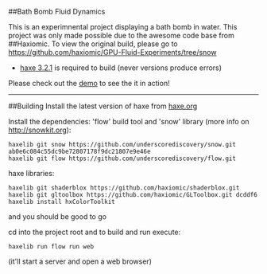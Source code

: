 ##Bath Bomb Fluid Dynamics

This is an experimnental project displaying a bath bomb in water. This project was only made possible due to the awesome code base from ##Haxiomic. To view the original build, please go to https://github.com/haxiomic/GPU-Fluid-Experiments/tree/snow

- [haxe 3.2.1](https://haxe.org/download/version/3.2.1/) is required to build (never versions produce errors)

Please check out the [demo](http://oliverbcurtis.co.uk/FluidDynamics2/bin/web) to see the it in action!

-------

##Building
Install the latest version of haxe from [haxe.org](http://haxe.org/)

Install the dependencies:
'flow' build tool and 'snow' library (more info on http://snowkit.org):

	haxelib git snow https://github.com/underscorediscovery/snow.git ab0e6c084c55dc9be72807178f9dc21807e9e46e
	haxelib git flow https://github.com/underscorediscovery/flow.git

haxe libraries:

	haxelib git shaderblox https://github.com/haxiomic/shaderblox.git
	haxelib git gltoolbox https://github.com/haxiomic/GLToolbox.git dcddf6
	haxelib install hxColorToolkit

and you should be good to go

cd into the project root and to build and run execute:

	haxelib run flow run web

(it'll start a server and open a web browser)

